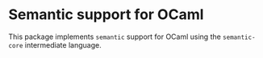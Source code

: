 # Semantic support for OCaml

This package implements `semantic` support for OCaml using the `semantic-core` intermediate language.
